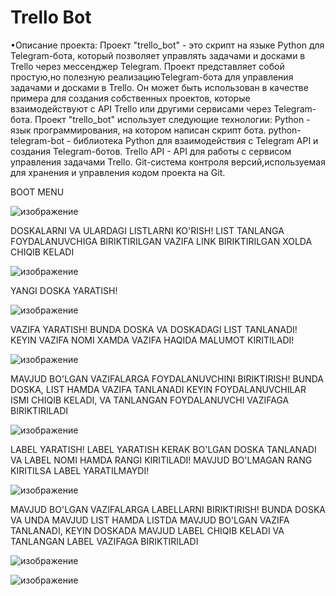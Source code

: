 # Trello Bot
•Описание проекта:
Проект "trello_bot" - это скрипт на языке Python для Telegram-бота, который позволяет
управлять задачами и досками в Trello через мессенджер Telegram. Проект
представляет собой простую,но полезную реализациюTelegram-бота для
управления задачами и досками в Trello. Он может быть использован в качестве
примера для создания собственных проектов, которые взаимодействуют с API Trello
или другими сервисами через Telegram-бота.
Проект "trello_bot" использует следующие технологии:
Python - язык программирования, на котором написан скрипт бота.
python-telegram-bot - библиотека Python для взаимодействия с Telegram API и
создания Telegram-ботов. Trello API - API для работы с сервисом управления
задачами Trello.
Git-система контроля версий,используемая для хранения и управления
кодом проекта на Git.


BOOT MENU 

![изображение](https://user-images.githubusercontent.com/122611882/219957119-1fccc911-cf8b-4915-801b-ff990d51d8b9.png)


DOSKALARNI VA ULARDAGI LISTLARNI KO'RISH! LIST TANLANGA FOYDALANUVCHIGA BIRIKTIRILGAN VAZIFA
LINK BIRIKTIRILGAN XOLDA CHIQIB KELADI

![изображение](https://user-images.githubusercontent.com/122611882/219957294-28cf9f5e-8207-4d14-8c15-7aa756f5580e.png)

YANGI DOSKA YARATISH! 

![изображение](https://user-images.githubusercontent.com/122611882/219957351-f0414bdd-4ac3-4e6a-8ece-f4f70ed9042c.png)

VAZIFA YARATISH! BUNDA DOSKA VA DOSKADAGI LIST TANLANADI!
KEYIN VAZIFA NOMI XAMDA VAZIFA HAQIDA MALUMOT KIRITILADI!

![изображение](https://user-images.githubusercontent.com/122611882/219957436-c24e8443-22d4-4b82-b7df-3ca22c66ea1f.png)


MAVJUD BO'LGAN VAZIFALARGA FOYDALANUVCHINI BIRIKTIRISH!
 BUNDA DOSKA, LIST HAMDA VAZIFA TANLANADI KEYIN FOYDALANUVCHILAR ISMI CHIQIB KELADI,
 VA TANLANGAN FOYDALANUVCHI VAZIFAGA BIRIKTIRILADI
 
 ![изображение](https://user-images.githubusercontent.com/122611882/219957592-e22af5ff-35b9-49e0-902a-f032b4e9ded2.png)

LABEL YARATISH!
LABEL YARATISH KERAK BO'LGAN DOSKA TANLANADI
VA LABEL NOMI HAMDA RANGI KIRITILADI!
MAVJUD BO'LMAGAN RANG KIRITILSA LABEL YARATILMAYDI!

![изображение](https://user-images.githubusercontent.com/122611882/219957702-5c51030d-0fbc-48ec-bf1c-26545d3977f2.png)


MAVJUD BO'LGAN VAZIFALARGA LABELLARNI BIRIKTIRISH!
BUNDA DOSKA VA UNDA MAVJUD LIST HAMDA LISTDA MAVJUD BO'LGAN VAZIFA TANLANADI,
KEYIN DOSKADA MAVJUD LABEL CHIQIB KELADI VA TANLANGAN LABEL VAZIFAGA BIRIKTIRILADI

![изображение](https://user-images.githubusercontent.com/122611882/219957961-2e76289c-8fc8-4e92-8c52-848c99aede43.png)

![изображение](https://user-images.githubusercontent.com/122611882/219957966-a5b05678-c694-402a-803c-ea21a5f98a6d.png)



